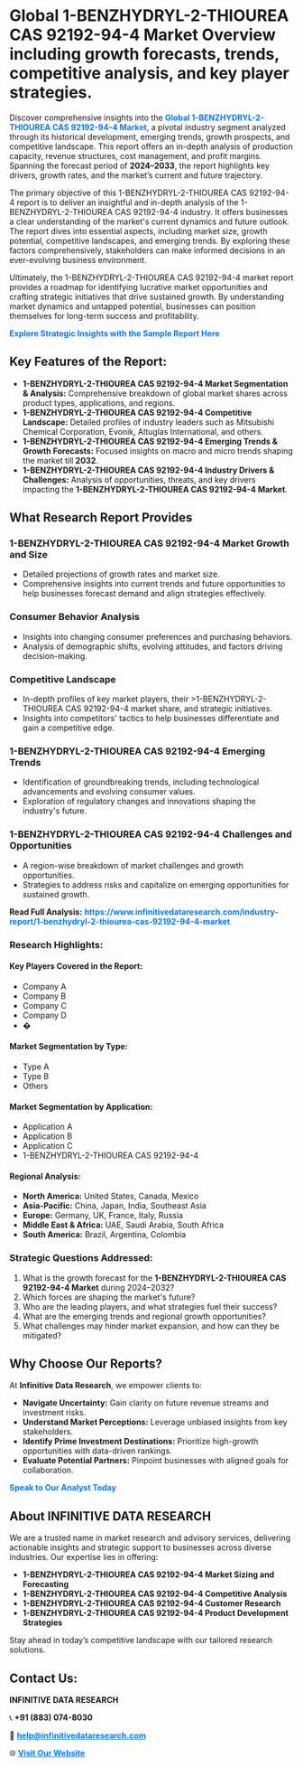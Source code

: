 <h1>Global 1-BENZHYDRYL-2-THIOUREA CAS 92192-94-4 Market Overview including growth forecasts, trends, competitive analysis, and key player strategies.</h1>
<p>
Discover comprehensive insights into the 
<a href="https://www.infinitivedataresearch.com/industry-report/1-benzhydryl-2-thiourea-cas-92192-94-4-market" rel="dofollow" style="color: #007BFF; text-decoration: none;"><strong>Global 1-BENZHYDRYL-2-THIOUREA CAS 92192-94-4 Market</strong></a>, a pivotal industry segment analyzed through its historical development, emerging trends, growth prospects, and competitive landscape. This report offers an in-depth analysis of production capacity, revenue structures, cost management, and profit margins. Spanning the forecast period of <strong>2024–2033</strong>, the report highlights key drivers, growth rates, and the market’s current and future trajectory.
</p>
<p>
The primary objective of this 1-BENZHYDRYL-2-THIOUREA CAS 92192-94-4 report is to deliver an insightful and in-depth analysis of the 1-BENZHYDRYL-2-THIOUREA CAS 92192-94-4 industry. It offers businesses a clear understanding of the market's current dynamics and future outlook. The report dives into essential aspects, including market size, growth potential, competitive landscapes, and emerging trends. By exploring these factors comprehensively, stakeholders can make informed decisions in an ever-evolving business environment.
</p>
<p>
Ultimately, the 1-BENZHYDRYL-2-THIOUREA CAS 92192-94-4 market report provides a roadmap for identifying lucrative market opportunities and crafting strategic initiatives that drive sustained growth. By understanding market dynamics and untapped potential, businesses can position themselves for long-term success and profitability.
</p>
<p>
<a href="https://www.infinitivedataresearch.com/request-sample/reportId=102424" style="color: #007BFF; text-decoration: none;"><strong>Explore Strategic Insights with the Sample Report Here</strong></a>
</p>

<h2>Key Features of the Report:</h2>
<ul>
<li><strong>1-BENZHYDRYL-2-THIOUREA CAS 92192-94-4 Market Segmentation & Analysis:</strong> Comprehensive breakdown of global market shares across product types, applications, and regions.</li>
<li><strong>1-BENZHYDRYL-2-THIOUREA CAS 92192-94-4 Competitive Landscape:</strong> Detailed profiles of industry leaders such as Mitsubishi Chemical Corporation, Evonik, Altuglas International, and others.</li>
<li><strong>1-BENZHYDRYL-2-THIOUREA CAS 92192-94-4 Emerging Trends & Growth Forecasts:</strong> Focused insights on macro and micro trends shaping the market till <strong>2032</strong>.</li>
<li><strong>1-BENZHYDRYL-2-THIOUREA CAS 92192-94-4 Industry Drivers & Challenges:</strong> Analysis of opportunities, threats, and key drivers impacting the <strong>1-BENZHYDRYL-2-THIOUREA CAS 92192-94-4 Market</strong>.</li>
</ul>

<h2>What Research Report Provides</h2>
<h3>1-BENZHYDRYL-2-THIOUREA CAS 92192-94-4 Market Growth and Size</h3>
<ul>
<li>Detailed projections of growth rates and market size.</li>
<li>Comprehensive insights into current trends and future opportunities to help businesses forecast demand and align strategies effectively.</li>
</ul>

<h3>Consumer Behavior Analysis</h3>
<ul>
<li>Insights into changing consumer preferences and purchasing behaviors.</li>
<li>Analysis of demographic shifts, evolving attitudes, and factors driving decision-making.</li>
</ul>

<h3>Competitive Landscape</h3>
<ul>
<li>In-depth profiles of key market players, their >1-BENZHYDRYL-2-THIOUREA CAS 92192-94-4 market share, and strategic initiatives.</li>
<li>Insights into competitors' tactics to help businesses differentiate and gain a competitive edge.</li>
</ul>

<h3>1-BENZHYDRYL-2-THIOUREA CAS 92192-94-4 Emerging Trends</h3>
<ul>
<li>Identification of groundbreaking trends, including technological advancements and evolving consumer values.</li>
<li>Exploration of regulatory changes and innovations shaping the industry's future.</li>
</ul>

<h3>1-BENZHYDRYL-2-THIOUREA CAS 92192-94-4 Challenges and Opportunities</h3>
<ul>
<li>A region-wise breakdown of market challenges and growth opportunities.</li>
<li>Strategies to address risks and capitalize on emerging opportunities for sustained growth.</li>
</ul>
<p><strong>Read Full Analysis:</strong> <a href="https://www.infinitivedataresearch.com/industry-report/1-benzhydryl-2-thiourea-cas-92192-94-4-market" rel="dofollow" style="color: #007BFF; text-decoration: none;"><strong>https://www.infinitivedataresearch.com/industry-report/1-benzhydryl-2-thiourea-cas-92192-94-4-market</strong></a></p>
<h3>Research Highlights:</h3>
<h4>Key Players Covered in the Report:</h4>
<ul><li>Company A</li><li>Company B</li><li>Company C</li><li>Company D</li><li>�</li></ul>
<h4>Market Segmentation by Type:</h4>
<ul><li>Type A</li><li>Type B</li><li>Others</li></ul>
<h4>Market Segmentation by Application:</h4>
<ul><li>Application A</li><li>Application B</li><li>Application C</li><li>1-BENZHYDRYL-2-THIOUREA CAS 92192-94-4</li></ul>

<h4>Regional Analysis:</h4>
<ul>
<li><strong>North America:</strong> United States, Canada, Mexico</li>
<li><strong>Asia-Pacific:</strong> China, Japan, India, Southeast Asia</li>
<li><strong>Europe:</strong> Germany, UK, France, Italy, Russia</li>
<li><strong>Middle East & Africa:</strong> UAE, Saudi Arabia, South Africa</li>
<li><strong>South America:</strong> Brazil, Argentina, Colombia</li>
</ul>

<h3>Strategic Questions Addressed:</h3>
<ol>
<li>What is the growth forecast for the <strong>1-BENZHYDRYL-2-THIOUREA CAS 92192-94-4 Market</strong> during 2024–2032?</li>
<li>Which forces are shaping the market's future?</li>
<li>Who are the leading players, and what strategies fuel their success?</li>
<li>What are the emerging trends and regional growth opportunities?</li>
<li>What challenges may hinder market expansion, and how can they be mitigated?</li>
</ol>

<h2>Why Choose Our Reports?</h2>
<p>At <strong>Infinitive Data Research</strong>, we empower clients to:</p>
<ul>
<li><strong>Navigate Uncertainty:</strong> Gain clarity on future revenue streams and investment risks.</li>
<li><strong>Understand Market Perceptions:</strong> Leverage unbiased insights from key stakeholders.</li>
<li><strong>Identify Prime Investment Destinations:</strong> Prioritize high-growth opportunities with data-driven rankings.</li>
<li><strong>Evaluate Potential Partners:</strong> Pinpoint businesses with aligned goals for collaboration.</li>
</ul>
<p><a href="https://www.infinitivedataresearch.com/industry-report/1-benzhydryl-2-thiourea-cas-92192-94-4-market" rel="dofollow" style="color: #007BFF; text-decoration: none;"><strong>Speak to Our Analyst Today</strong></a></p>

<h2>About INFINITIVE DATA RESEARCH</h2>
<p>We are a trusted name in market research and advisory services, delivering actionable insights and strategic support to businesses across diverse industries. Our expertise lies in offering:</p>
<ul>
<li><strong>1-BENZHYDRYL-2-THIOUREA CAS 92192-94-4 Market Sizing and Forecasting</strong></li>
<li><strong>1-BENZHYDRYL-2-THIOUREA CAS 92192-94-4 Competitive Analysis</strong></li>
<li><strong>1-BENZHYDRYL-2-THIOUREA CAS 92192-94-4 Customer Research</strong></li>
<li><strong>1-BENZHYDRYL-2-THIOUREA CAS 92192-94-4 Product Development Strategies</strong></li>
</ul>
<p>Stay ahead in today’s competitive landscape with our tailored research solutions.</p>

<h2>Contact Us:</h2>
<p><strong>INFINITIVE DATA RESEARCH</strong></p>
<p>📞 <strong>+91 (883) 074-8030</strong></p>
<p>📧 <strong><a href="mailto:help@infinitivedataresearch.com" style="color: #007BFF;">help@infinitivedataresearch.com</a></strong></p>
<p>🌐 <strong><a href="https://www.infinitivedataresearch.com" rel="dofollow" style="color: #007BFF;">Visit Our Website</a></strong></p>